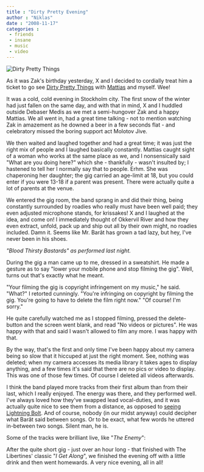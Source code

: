 ```yaml
---
title : "Dirty Pretty Evening"
author : "Niklas"
date : "2008-11-17"
categories : 
 - friends
 - insane
 - music
 - video
---
```


![Dirty Pretty Things](https://niklasblog.com/wp-content/2008-11-16-dpt.jpg)

As it was Zak's birthday yesterday, X and I decided to cordially treat him a ticket to go see [Dirty Pretty Things](http://www.dirtyprettythingsband.com) with [Mattias](http://www.flickr.com/photos/pivic/2078176122) and myself. Wee!

It was a cold, cold evening in Stockholm city. The first snow of the winter had just fallen on the same day, and with that in mind, X and I huddled outside Debaser Medis as we met a semi-hungover Zak and a happy Mattias. We all went in, had a great time talking - not to mention watching Zak in amazement as he downed a beer in a few seconds flat - and celebratory missed the boring support act Molotov Jive.

We then waited and laughed together and had a great time; it was just the right mix of people and I laughed basically constantly. Mattias caught sight of a woman who works at the same place as we, and I nonsensically said "What are you doing here?" which she - thankfully - wasn't insulted by; I hastened to tell her I normally say that to people. Erhm. She was chaperoning her daughter; the gig carried an age-limit at 18, but you could enter if you were 13-18 if a parent was present. There were actually quite a lot of parents at the venue.

We entered the gig room, the band sprang in and did their thing, being constantly surrounded by roadies who really must have been well paid; they even adjusted microphone stands, for krissakes! X and I laughed at the idea, and come on! I immediately thought of Okkervil River and how they even extract, unfold, pack up and ship out all by their own might, no roadies included. Damn it. Seems like Mr. Barât has grown a tad lazy, but hey, I've never been in his shoes.

  
_"Blood Thirsty Bastards" as performed last night._

During the gig a man came up to me, dressed in a sweatshirt. He made a gesture as to say "lower your mobile phone and stop filming the gig". Well, turns out that's exactly what he meant.

"Your filming the gig is copyright infringement on my music," he said. "What?" I retorted cunningly. "You're infringing on copyright by filming the gig. You're going to have to delete the film right now." "Of course! I'm sorry."

He quite carefully watched me as I stopped filming, pressed the delete-button and the screen went blank, and read "No videos or pictures". He was happy with that and said I wasn't allowed to film any more. I was happy with that.

By the way, that's the first and only time I've been happy about my camera being so slow that it hiccuped at just the right moment. See, nothing was deleted; when my camera accesses its media library it takes ages to display anything, and a few times it's said that there are no pics or video to display. This was one of those few times. Of course I deleted all videos afterwards.

I think the band played more tracks from their first album than from their last, which I really enjoyed. The energy was there, and they performed well. I've always loved how they've swapped lead vocal-duties, and it was actually quite nice to see them from a distance, as opposed to [seeing Lightning Bolt](https://niklasblog.com/?p=1972). And of course, nobody (in our midst anyway) could decipher what Barât said between songs. Or to be exact, what few words he uttered in-between two songs. Silent man, he is.

Some of the tracks were brilliant live, like "_The Enemy_":

  

After the quite short gig - just over an hour long - that finished with The Libertines' classic "_I Get Along_", we finished the evening off with a little drink and then went homewards. A very nice evening, all in all!
